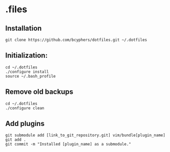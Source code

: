 .files
========

Installation
--------

    git clone https://github.com/bcyphers/dotfiles.git ~/.dotfiles

Initialization:
--------

    cd ~/.dotfiles
    ./configure install
    source ~/.bash_profile


Remove old backups
--------
    cd ~/.dotfiles
    ./configure clean


Add plugins
--------

    git submodule add [link_to_git_repository.git] vim/bundle[plugin_name]
    git add .
    git commit -m "Installed [plugin_name] as a submodule."
